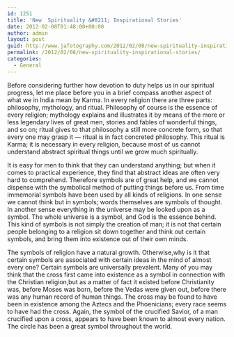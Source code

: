 ```yaml
---
id: 1251
title: 'New  Spirituality &#8211; Inspirational Stories'
date: 2012-02-08T01:48:00+00:00
author: admin
layout: post
guid: http://www.jafotography.com/2012/02/08/new-spirituality-inspirational-stories/
permalink: /2012/02/08/new-spirituality-inspirational-stories/
categories:
  - General
---
```

Before considering further how devotion to duty helps us in our spiritual progress, let me place before you in a brief compass another aspect of what we in India mean by Karma. In every religion there are three parts: philosophy, mythology, and ritual. Philosophy of course is the essence of every religion; mythology explains and illustrates it by means of the more or less legendary lives of great men, stories and fables of wonderful things, and so on; ritual gives to that philosophy a still more concrete form, so that every one may grasp it &#8212; ritual is in fact concreted philosophy. This ritual is Karma; it is necessary in every religion, because most of us cannot understand abstract spiritual things until we grow much spiritually.

It is easy for men to think that they can understand anything; but when it comes to practical experience, they find that abstract ideas are often very hard to comprehend. Therefore symbols are of great help, and we cannot dispense with the symbolical method of putting things before us. From time immemorial symbols have been used by all kinds of religions. In one sense we cannot think but in symbols; words themselves are symbols of thought. In another sense everything in the universe may be looked upon as a symbol. The whole universe is a symbol, and God is the essence behind. This kind of symbols is not simply the creation of man; it is not that certain people belonging to a religion sit down together and think out certain symbols, and bring them into existence out of their own minds.

The symbols of religion have a natural growth. Otherwise,why is it that certain symbols are associated with certain ideas in the mind of almost every one? Certain symbols are universally prevalent. Many of you may think that the cross first came into existence as a symbol in connection with the Christian religion,but as a matter of fact it existed before Christianity was, before Moses was born, before the Vedas were given out, before there was any human record of human things. The cross may be found to have been in existence among the Aztecs and the Phoenicians; every race seems to have had the cross. Again, the symbol of the crucified Savior, of a man crucified upon a cross, appears to have been known to almost every nation. The circle has been a great symbol throughout the world.